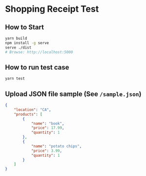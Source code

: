 # Shopping Receipt Test

## How to Start
```bash
yarn build
npm install -g serve
serve ./dist
# Browse: http://localhost:5000
```

## How to run test case
```bash
yarn test
```

## Upload JSON file sample (See `/sample.json`)
```json
{
    "location": "CA",
    "products": [
        {
            "name": "book",
            "price": 17.99,
            "quantity": 1
        },
        {
            "name": "potato chips",
            "price": 3.99,
            "quantity": 1
        }
    ]
}
```